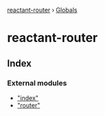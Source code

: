 [reactant-router](README.md) › [Globals](globals.md)

# reactant-router

## Index

### External modules

* ["index"](modules/_index_.md)
* ["router"](modules/_router_.md)
